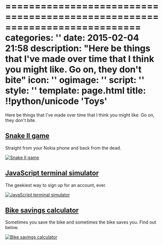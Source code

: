 ===========================================================================
categories: ''
date: 2015-02-04 21:58
description: "Here be things that I've made over time that I think you might like. Go on, they don't bite"
icon: ''
ogimage: ''
script: ''
style: ''
template: page.html
title: !!python/unicode 'Toys'
===========================================================================

Here be things that I've made over time that I think you might like. Go on, they don't bite.



## <a href="/snake/" target="_blank">Snake II game</a> ##

Straight from your Nokia phone and back from the dead.

<a href="/snake/" target="_blank"><img class="img-full" src="snake.png" alt="Snake II game"></a>



## <a href="/2015-09-12-javascript-terminal-simulator/demo.html" target="_blank">JavaScript terminal simulator</a> ##

The geekiest way to sign up for an account, ever.

<a href="/2015-09-12-javascript-terminal-simulator/demo.html" target="_blank"><img class="img-full" src="terminal-simulator.png" alt="JavaScript terminal simulator"></a>



## <a href="/toys/bike-savings-calculator/" target="_blank">Bike savings calculator</a> ##

Sometimes you save the bike and sometimes the bike saves you. Find out below.

<a href="/toys/bike-savings-calculator/" target="_blank"><img class="img-full" src="bike-savings-calculator.png" alt="Bike savings calculator"></a>
